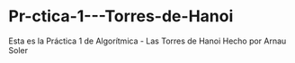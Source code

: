 # Pr-ctica-1---Torres-de-Hanoi
Esta es la Práctica 1 de Algorítmica - Las Torres de Hanoi
Hecho por Arnau Soler
